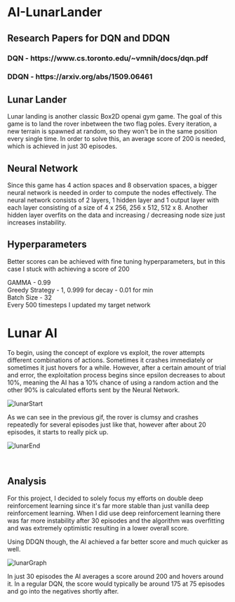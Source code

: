 # AI-LunarLander

<h2>Research Papers for DQN and DDQN</h2>
<h3> DQN - https://www.cs.toronto.edu/~vmnih/docs/dqn.pdf</h3>
<h3> DDQN - https://arxiv.org/abs/1509.06461</h3>

<h2>Lunar Lander</h2>
<p>Lunar landing is another classic Box2D openai gym game. The goal of this game is to land the rover inbetween the two flag poles. Every iteration, a new terrain
is spawned at random, so they won't be in the same position every single time. In order to solve this, an average score of 200 is needed, which is achieved
in just 30 episodes.</p>

<h2>Neural Network</h2>
<p> Since this game has 4 action spaces and 8 observation spaces, a bigger neural network is needed in order to compute the nodes effectively. The neural network
consists of 2 layers, 1 hidden layer and 1 output layer with each layer consisting of a size of 4 x 256, 256 x 512, 512 x 8. Another hidden layer overfits on the data and increasing / decreasing node size just increases instability.</p>

<h2>Hyperparameters</h2>
<p> Better scores can be achieved with fine tuning hyperparameters, but in this case I stuck with achieving a score of 200</p>
<p>GAMMA - 0.99<br>
Greedy Strategy - 1, 0.999 for decay - 0.01 for min<br>
Batch Size - 32<br>
Every 500 timesteps I updated my target network </p>


<h1>Lunar AI</h1>
<p> To begin, using the concept of explore vs exploit, the rover attempts different combinations of actions. Sometimes it crashes immediately or sometimes it just hovers for a while. However, after a certain amount of trial and error, the exploitation process begins since epsilon decreases to about 10%, meaning the AI
has a 10% chance of using a random action and the other 90% is calculated efforts sent by the Neural Network.</p>

![lunarStart](https://user-images.githubusercontent.com/41172710/183311620-82c386a1-ec87-403d-8051-7b1ed57c9cd7.gif)<br>

<p>As we can see in the previous gif, the rover is clumsy and crashes repeatedly for several episodes just like that, however after about 20 episodes, it starts to really pick up.</p>

![lunarEnd](https://user-images.githubusercontent.com/41172710/183311663-8af3d4cf-5630-4441-aa0d-393fdcef44e7.gif)

<br>

<h2>Analysis</h2>

<p>For this project, I decided to solely focus my efforts on double deep reinforcement learning since it's far more stable than just vanilla deep reinforcement learning. When I did use deep reinforcement learning there was far more instability after 30 episodes and the algorithm was overfitting and was extremely optimistic resulting in a lower overall score.</p>

<p>Using DDQN though, the AI achieved a far better score and much quicker as well.</p>

![lunarGraph](https://user-images.githubusercontent.com/41172710/183311746-af1ef745-bcd4-4f83-ae28-40a03434b6ec.png)
<br>

<p>In just 30 episodes the AI averages a score around 200 and hovers around it. In a regular DQN, the score would typically be around 175 at 75 episodes and go into the negatives shortly after.</p>
